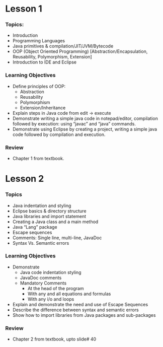 # Lesson 1

### Topics:
- Introduction
- Programming Languages
- Java primitives & compilation/JIT/JVM/Bytecode
- OOP (Object Oriented Programming) [Abstraction/Encapsulation, Reusability, Polymorphism, Extension]
- Introduction to IDE and Eclipse

### Learning Objectives
- Define principles of OOP:
    - Abstraction
    - Reusability
    - Polymorphism
    - Extension/Inheritance
- Explain steps in Java code from edit -> execute
- Demonstrate writing a simple java code in notepad/editor, compilation followed by execution: using “javac” and “java” commands.
- Demonstrate using Eclipse by creating a project, writing a simple java code followed by compilation and execution.

### Review
- Chapter 1 from textbook.

# Lesson 2

### Topics
- Java indentation and styling
- Eclipse basics & directory structure
- Java libraries and import statement
- Creating a Java class and a main method
- Java “Lang” package
- Escape sequences
- Comments: Single line, multi-line, JavaDoc
- Syntax Vs. Semantic errors

### Learning Objectives
- Demonstrate
    - Java code indentation styling
    - JavaDoc comments
    - Mandatory Comments
        - At the head of the program
        - With any and all equations and formulas
        - With any i/o and loops
- Explain and demonstrate the need and use of Escape Sequences
- Describe the difference between syntax and semantic errors
- Show how to import libraries from Java packages and sub-packages

### Review
- Chapter 2 from textbook, upto slide# 40